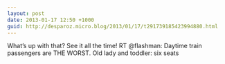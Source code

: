```yaml
---
layout: post
date: 2013-01-17 12:50 +1000
guid: http://desparoz.micro.blog/2013/01/17/t291739185423994880.html
---
```

What’s up with that? See it all the time! RT @flashman: Daytime train passengers are THE WORST. Old lady and toddler: six seats
